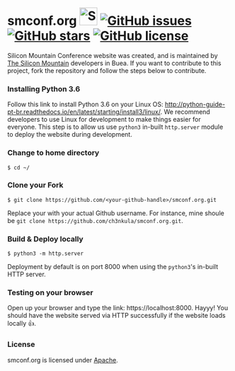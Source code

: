 smconf.org <img src="http://i.imgur.com/Cj4rMrS.gif" height="40" alt="Swimming Octocat" title="smconf.org"> [![GitHub issues](https://img.shields.io/github/issues/silicon-mountain/smconf.org.svg)](https://github.com/silicon-mountain/smconf.org/issues) [![GitHub stars](https://img.shields.io/github/stars/silicon-mountain/smconf.org.svg)](https://github.com/silicon-mountain/smconf.org/stargazers) [![GitHub license](https://img.shields.io/badge/license-AGPL-blue.svg)](https://raw.githubusercontent.com/silicon-mountain/smconf.org/master/LICENSE)
==============

Silicon Mountain Conference website was created, and is maintained by [The Silicon Mountain](https://github.com/silicon-mountain) developers in Buea. If you want to contribute to this project, fork the repository and follow the steps below to contribute.


### Installing Python 3.6

Follow this link to install Python 3.6 on your Linux OS: http://python-guide-pt-br.readthedocs.io/en/latest/starting/install3/linux/. We recommend developers to use Linux for development to make things easier for everyone. This step is to allow us use `python3` in-built `http.server` module to deploy the website during development.


### Change to home directory

```
$ cd ~/
```


### Clone your Fork

```
$ git clone https://github.com/<your-github-handle>/smconf.org.git
```
Replace your <your-github-handle> with your actual Github username. For instance, mine shoule be `git clone https://github.com/ch3nkula/smconf.org.git`.


### Build & Deploy locally

```
$ python3 -m http.server
```
Deployment by default is on port 8000 when using the `python3`'s in-built HTTP server.


### Testing on your browser

Open up your browser and type the link: https://localhost:8000. Hayyy! You should have the website served via HTTP successfully if the website loads locally :+1:.


### License

smconf.org is licensed under [Apache](LICENSE).
